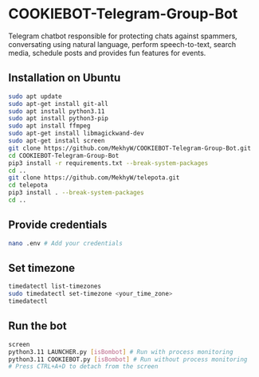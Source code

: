 # COOKIEBOT-Telegram-Group-Bot

Telegram chatbot responsible for protecting chats against spammers, conversating using natural language, perform speech-to-text, search media, schedule posts and provides fun features for events.

## Installation on Ubuntu

```bash
sudo apt update
sudo apt-get install git-all
sudo apt install python3.11
sudo apt install python3-pip
sudo apt install ffmpeg
sudo apt-get install libmagickwand-dev
sudo apt-get install screen
git clone https://github.com/MekhyW/COOKIEBOT-Telegram-Group-Bot.git
cd COOKIEBOT-Telegram-Group-Bot
pip3 install -r requirements.txt --break-system-packages
cd ..
git clone https://github.com/MekhyW/telepota.git
cd telepota
pip3 install . --break-system-packages
cd ..
```

## Provide credentials

```bash
nano .env # Add your credentials
```

## Set timezone

```bash
timedatectl list-timezones
sudo timedatectl set-timezone <your_time_zone>
timedatectl
```

## Run the bot

```bash
screen
python3.11 LAUNCHER.py [isBombot] # Run with process monitoring
python3.11 COOKIEBOT.py [isBombot] # Run without process monitoring
# Press CTRL+A+D to detach from the screen
```
